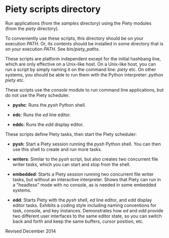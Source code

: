 
Piety scripts directory
=======================

Run applications (from the *samples* directory) using the Piety
modules (from the *piety* directory).

To conveniently use these scripts, this directory should be on your
execution *PATH*.  Or, its contents should be installed in some
directory that is on your execution *PATH*.  See *bin/piety_paths*.

These scripts are platform independent except for the initial hashbang
line, which are only effective on a Unix-like host.  On a Unix-like
host, you can run a script by simply naming it on the command line:
*piety* etc.  On other systems, you should be able to run them with the
Python interpreter: *python piety* etc.

These scripts use the *console* module to run command line
applications, but do not use the Piety scheduler.

- **pyshc**: Runs the *pysh* Python shell.

- **edc**: Runs the *ed* line editor.

- **eddc**: Runs the *edd* display editor.

These scripts define Piety tasks, then start the Piety scheduler:

- **pysh**: Start a Piety session running the *pysh* Python shell.
 You can then use this shell to create and run more tasks.

- **writers**: Similar to the *pysh* script, but also creates
    two concurrent file writer tasks, which you can start and stop
    from the shell.

- **embedded**: Starts a Piety session running two concurrent file writer
   tasks, but without an interactive interpreter.  Shows that Piety
   can run in a "headless" mode with no console, as is needed in some
   embedded systems.

- **edd**: Starts Piety with the *pysh* shell, *ed* line editor, and
    *edd* display editor tasks.  Exhibits a coding style including
    naming conventions for task, console, and key instances.  Demonstrates
    how *ed* and *edd* provide two different user interfaces to the
    same editor state, so you can switch back and forth and keep the
    same buffers, cursor position, etc.

Revised December 2014
